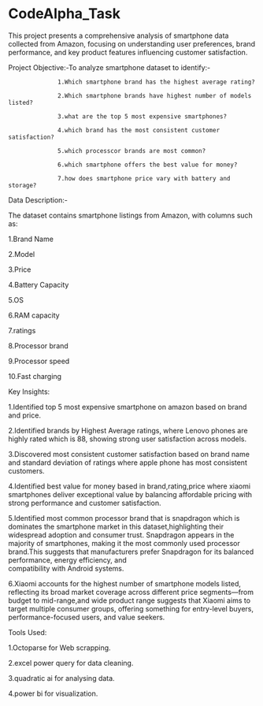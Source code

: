 # CodeAlpha_Task
This project presents a comprehensive analysis of smartphone data collected from Amazon, focusing on understanding user preferences, brand performance, and key product features influencing customer satisfaction.

Project Objective:-To analyze smartphone dataset to identify:-

                  1.Which smartphone brand has the highest average rating?
                  
                  2.Which smartphone brands have highest number of models listed?
                  
                  3.what are the top 5 most expensive smartphones?

                  4.which brand has the most consistent customer satisfaction?

                  5.which processcor brands are most common?

                  6.which smartphone offers the best value for money?

                  7.how does smartphone price vary with battery and storage? 
                  
Data Description:-

The dataset contains smartphone listings from Amazon, with columns such as:

1.Brand Name

2.Model

3.Price

4.Battery Capacity

5.OS

6.RAM capacity

7.ratings

8.Processor brand

9.Processor speed

10.Fast charging

Key Insights:

1.Identified top 5 most expensive smartphone on amazon based on brand and price.

2.Identified brands by Highest Average ratings, where Lenovo phones are highly rated which is 88, showing strong user satisfaction across models. 

3.Discovered most consistent customer satisfaction based on brand name and standard deviation of ratings where apple phone has most consistent customers.

4.Identified best value for money based in brand,rating,price where xiaomi smartphones deliver exceptional value by balancing affordable pricing with strong performance and customer satisfaction.

5.Identified most common processor brand that is snapdragon which is dominates the smartphone market in this dataset,highlighting their widespread adoption and consumer trust.
  Snapdragon appears in the majority of smartphones, making it the most commonly used processor brand.This suggests that manufacturers prefer Snapdragon for its balanced performance, energy efficiency, and       
  compatibility with Android systems.
  
6.Xiaomi accounts for the highest number of smartphone models listed, reflecting its broad market coverage across different price segments—from budget to mid-range,and wide product range suggests that Xiaomi aims to target multiple consumer groups, offering something for entry-level buyers, performance-focused users, and value seekers.


Tools Used:

1.Octoparse for Web scrapping.

2.excel power query for data cleaning.

3.quadratic ai for analysing data.

4.power bi for visualization.
